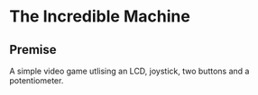 # The Incredible Machine
## Premise
A simple video game utlising an LCD, joystick, two buttons and a potentiometer.
